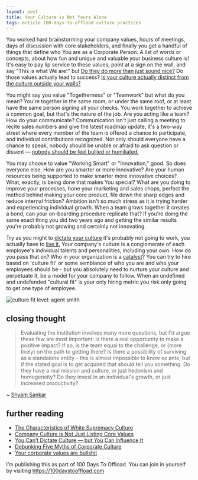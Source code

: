 ```yaml
---
layout: post
title: Your Culture is Not Yours Alone
tags: article 100-days-to-offload culture practices
---
```


You worked hard brainstorming your company values, hours of meetings, days of
discussion with core stakeholders, and finally you get a handful of things that
define who You are as a Corporate Person. A list of words or concepts, about
how fun and unique and valuable your business culture is! It's easy to pay lip
service to these values, point at a sign on the wall, and say "This is what We
are!" but [Do they do more than just sound nice?][1] Do those values actually
lead to success? [Is your culture actually distinct from the culture outside
your walls?][5]<!--more-->

<div id="values"></div>

You might say you value "Togetherness" or "Teamwork" but what do you mean?
You're together in the same room, or under the same roof, or at least have the
same person signing all your checks. You work together to achieve a common
goal, but that's the nature of the job. Are you acting like a team? How do your
communicate? Communication isn't just calling a meeting to recite sales numbers
and give the latest roadmap update, it's a two-way street where every member of
the team is offered a chance to participate, and individual contributions
recognized. Not only should everyone have a chance to speak, nobody should be
unable or afraid to ask question or dissent &mdash; [nobody should be feel bullied
or humiliated.][8]

You may choose to value "Working Smart" or "Innovation," good. So does everyone
else. How are you smarter or more innovative? Are your human resources being
supported to make smarter more innovative choices? What, exactly, is being done that
makes You special? What are you doing to improve your processes, hone your marketing and
sales chops, perfect the method behind making your core product, file down the
sharp edges and reduce internal friction?
Ambition isn't so much stress as it is trying harder and experiencing individual growth.
When a team grows together it creates a bond, can your on-boarding procedure replicate that?
If you're doing the same exact thing you did two years ago and getting the similar
results you're probably not growing and certainly not innovating.

Try as you might to [dictate your culture][2] it's probably not going to work,
you actually have to [live it.][3]  Your company's culture is a conglomerate
of each employee's individual talents and personalities, including your own.
How do you pass that on? Who in your organization is a [catalyst][6]? You can
try to hire based on 'culture fit' or some semblance of who you are and who
your employees should be - but you absolutely need to nurture your culture and
perpetuate it, be a model for your company to follow. When an undefined and
undefended "cultural fit" is your only hiring metric you risk only going to get
one type of employee.

![culture fit level: agent smith](https://i.imgur.com/dNAH1KZ.gif)

## closing thought

> Evaluating the institution involves many more questions, but I'd argue these
> few are most important: Is there a real opportunity to make a positive
> impact? If so, is the team equal to the challenge, or (more likely) on the
> path to getting there? Is there a possibility of surviving as a standalone
> entity - this is almost impossible to know ex ante, but if the stated goal is
> to get acquired that should tell you something. Do they have a real mission
> and culture, or just hedonism and homogeneity? Do they invest in an
> individual's growth, or just increased productivity?

~ [Shyam Sankar][4]


## further reading

- [The Characteristics of White Supremacy Culture][5]
- [Company Culture is Not Just Listing Core Values][1]
- [You Can’t Dictate Culture — but You Can Influence It][2]
- [Debunking Five Myths of Corporate Culture][3]
- [Your corporate values are bullshit][7]

[1]: https://thecontextofthings.com/2016/02/04/company-culture-is-not-just-listing-core-values/
[2]: https://hbr.org/2011/06/you-cant-dictate-culture-but-y
[3]: http://adage.com/article/agency-viewpoint/debunking-myths-corporate-culture/305166/
[4]: https://shyamsankar.com/dont-let-techno-hedonism-waste-your-potential
[5]: https://www.showingupforracialjustice.org/white-supremacy-culture-characteristics.html
[6]: https://freenode.net/catalysts
[7]: https://christianvasile.medium.com/your-corporate-values-are-bullshit-aabce8f1d982
[8]: https://www.pmi.org/learning/library/impact-bullying-project-management-9908


<!---
http://www.usatoday.com/story/news/nation/2015/04/16/army-survey-morale/24897455/
http://www.microsoft.com/en-us/about
http://www.amazon.com/Values-Careers-Homepage/b?ie=UTF8&node=239365011
http://www.google.com/about/company/philosophy/
http://www.dorisandbertie.com/goodcopybadcopy/2011/05/25/how-not-to-write-your-companys-core-values/
http://money.usnews.com/money/blogs/outside-voices-careers/2012/01/17/how-to-spot-bad-company-culture-
http://www.forbes.com/sites/erikaandersen/2012/12/05/bad-company-culture-heres-what-to-do/
https://www.showingupforracialjustice.org/white-supremacy-culture-characteristics.html
--->


<!--- script>
var allvalues = [
"Integrity",
"Boldness",
"Honesty",
"Trust",
"Accountability",
"Commitment to Customers",
"Passion",
"Fun",
"Humility",
"Continuous Learning",
"Ownership",
"Constant Improvement",
"Leadership",
"Diversity",
"Innovation",
"Quality",
"Teamwork",
"Simplicity",
"Stewardship",
"The Best People",
"Client Value Creation",
"One Global Network",
"Respect for the Individual",
"Integrity",
"Customer Commitment",
"Quality",
"Integrity",
"Teamwork",
"Respect for People",
"Good Citizenship",
"A Will to Win",
"Personal Accountability",
"Focus on impact",
"Move fast",
"Be bold",
"Be open",
"Build social value",
"We believe in people",
"We are one team",
"Straightforward and open-minded",
"Keep it simple",
"Entrepreneurial spirit",
"Constant improvement",
"Cost-consciousness",
];
(function Values() {
  let values = document.getElementById("values");
  let list = document.createElement('ul');
  let currentvalues = allvalues.sort(() => Math.round(Math.random())).slice(0,5);
  for (let v in currentvalues) {
   let li = document.createElement('li');
   li.innerHTML = currentvalues[v];
   list.appendChild(li);
  }
  values.replaceChildren(list);
  setTimeout(Values, 5000);
})();

</script --->

I’m publishing this as part of 100 Days To Offload. You can join in yourself by
visiting <https://100daystooffload.com>
